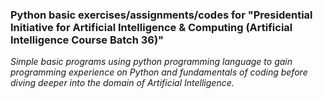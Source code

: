 ### Python basic exercises/assignments/codes for "Presidential Initiative for Artificial Intelligence & Computing (Artificial Intelligence Course Batch 36)"
</n><i>Simple basic programs using python programming language to gain programming experience on Python and fundamentals of coding before diving deeper into the domain of Artificial Intelligence.

